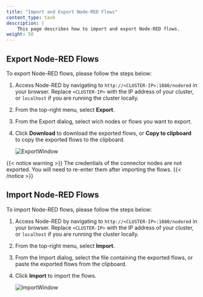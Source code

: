 ```yaml
---
title: "Import and Export Node-RED Flows"
content_type: task
description: |
    This page describes how to import and export Node-RED flows.
weight: 50
---
```


<!-- overview -->

<!-- steps -->

## Export Node-RED Flows

To export Node-RED flows, please follow the steps below:

1. Access Node-RED by navigating to `http://<CLUSTER-IP>:1880/nodered` in your
   browser. Replace `<CLUSTER-IP>` with the IP address of your cluster, or
   `localhost` if you are running the cluster locally.
2. From the top-right menu, select **Export**.
3. From the Export dialog, select wich nodes or flows you want to export.
4. Click **Download** to download the exported flows, or **Copy to clipboard** to
   copy the exported flows to the clipboard.

   ![ExportWindow](/images/production-guide/backup_recovery/import-export-node-red/export-nodes.png)

{{< notice warning >}}
The credentials of the connector nodes are not exported. You will need to
re-enter them after importing the flows.
{{< /notice >}}

## Import Node-RED Flows

To import Node-RED flows, please follow the steps below:

1. Access Node-RED by navigating to `http://<CLUSTER-IP>:1880/nodered` in your
   browser. Replace `<CLUSTER-IP>` with the IP address of your cluster, or
   `localhost` if you are running the cluster locally.
2. From the top-right menu, select **Import**.
3. From the Import dialog, select the file containing the exported flows, or
   paste the exported flows from the clipboard.
4. Click **Import** to import the flows.

   ![ImportWindow](/images/production-guide/backup_recovery/import-export-node-red/import-nodes.png)
